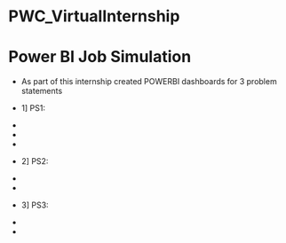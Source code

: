 # PWC_VirtualInternship
# Power	BI	Job	Simulation
- As part of this internship created POWERBI dashboards for 3 problem statements

-  1] PS1:
-
-
-

- 2] PS2:
-
-

- 3] PS3:
- 
-
